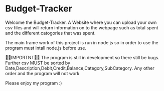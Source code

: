 # Budget-Tracker
Welcome the Budget-Tracker. A Website where you can upload your own csv files and will return information on to the webpage such as total spent and the different catogories that was spent. 

The main frame work of this project is run in node.js so in order to use the program must intall node.js before use. 


🚨🚨IMPORTNT🚨🚨
The program is still in development so there still be bugs. 
Further csv MUST be sorted by Date,Description,Debit,Credit,Balance,Category,SubCategory. 
Any other order and the program will not work


Please enjoy my program :) 
